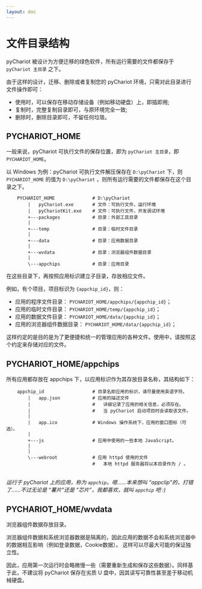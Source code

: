 ```yaml
---
layout: doc
---
```


# 文件目录结构

pyChariot 被设计为方便迁移的绿色软件，所有运行需要的文件都保存于 `pyChariot 主目录` 之下。

由于这样的设计，迁移、删除或者复制您的 pyChariot 环境，只需对此目录进行文件操作即可：

- 使用时，可以保存在移动存储设备（例如移动硬盘）上，即插即用;
- 复制时，完整复制目录即可，与原环境完全一致;
- 删除时，删除目录即可，不留任何垃圾。

## PYCHARIOT_HOME
一般来说，pyChariot 可执行文件的保存位置，即为
`pyChariot 主目录`，即 `PYCHARIOT_HOME`。

以 Windows 为例：pyChariot 可执行文件解压保存在 `D:\pyChariot` 下，则 `PYCHARIOT_HOME` 的值为 `D:\pyChariot`
，则所有运行需要的文件都保存在这个目录之下。

```text
    PYCHARIOT_HOME              # D:\pyChariot
        |   pyChariot.exe       # 文件：可执行文件，运行环境
        |   pyChariotKit.exe    # 文件：可执行文件，开发调试环境
        +---packages            # 目录：外部工具目录
        |
        +---temp                # 目录：临时文件目录
        |
        +---data                # 目录：应用数据目录
        |
        +---wvdata              # 目录：浏览器组件数据目录
        |
        \---appchips            # 目录：应用目录
```

在这些目录下，再按照应用标识建立子目录，存放相应文件。

例如，有个项目，项目标识为 `{appchip_id}`，则：

- 应用的程序文件目录：      `PYCHARIOT_HOME/appchips/{appchip_id}`；
- 应用的临时文件目录：      `PYCHARIOT_HOME/temp/{appchip_id}`；
- 应用的数据文件目录：      `PYCHARIOT_HOME/data/{appchip_id}`；
- 应用的浏览器组件数据目录： `PYCHARIOT_HOME/data/{appchip_id}`；

这样约定的是目的是为了更便捷和统一的管理应用的各种文件。使用中，请按照这个约定来存储对应的文件。

## PYCHARIOT_HOME/appchips

所有应用都存放在 appchips 下，以应用标识作为其存放目录名称，其结构如下：

```text
    appchip_id                  # 目录名即应用的标识，请尽量使用英语字符。
        |   app.json            # 应用的描述文件
        |                       #   详细记录了应用的相关信息，必须存在。
        |                       #   当 pyChariot 启动项目时会读取该文件。
        |
        |   app.ico             # Windows 操作系统下，应用的窗口图标（可选）。
        |
        +---js                  # 应用中使用的一些本地 JavaScript。
        |
        |
        \---webroot             # 应用 httpd 使用的文件
                                #   本地 httpd 服务器将以本目录作为 / 。
```

*<br />运行于 pyChariot 上的应用，称为 `appchip`。嗯……本来想叫 “appclip”的，打错了……不过无论是 “薯片”还是 “芯片”，我都喜欢，就叫 `appchip` 吧 :)*

## PYCHARIOT_HOME/wvdata
浏览器组件数据存放目录。

浏览器组件数据和系统浏览器数据是隔离的，因此应用的数据不会和系统浏览器中的数据相互影响（例如登录数据，Cookie数据）。
这样可以尽最大可能的保证独立性。

因此，应用第一次运行时会略微慢一些（需要重新生成和保存这些数据）。同样基于此，不建议将 pyChariot 保存在劣质 U 盘中，因其读写可靠性甚至差于移动机械硬盘。